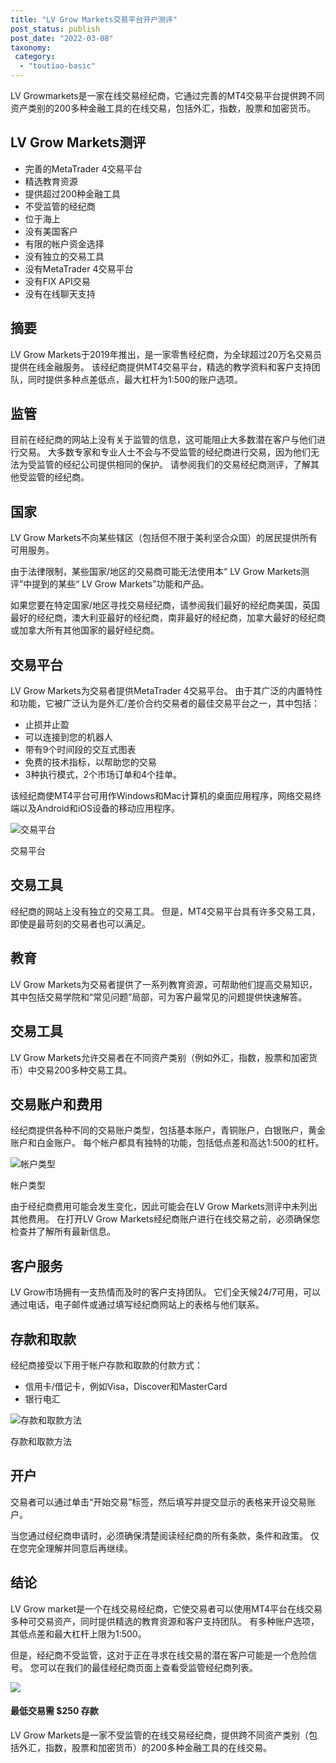 ```yaml
---
title: "LV Grow Markets交易平台开户测评"
post_status: publish
post_date: "2022-03-08"
taxonomy:
 category: 
  - "toutiao-basic"
---
```


LV Growmarkets是一家在线交易经纪商，它通过完善的MT4交易平台提供跨不同资产类别的200多种金融工具的在线交易，包括外汇，指数，股票和加密货币。

## LV Grow Markets测评
- 完善的MetaTrader 4交易平台
- 精选教育资源
- 提供超过200种金融工具
- 不受监管的经纪商
- 位于海上
- 没有美国客户
- 有限的帐户资金选择
- 没有独立的交易工具
- 没有MetaTrader 4交易平台
- 没有FIX API交易
- 没有在线聊天支持


## 摘要

LV Grow Markets于2019年推出，是一家零售经纪商，为全球超过20万名交易员提供在线金融服务。 该经纪商提供MT4交易平台，精选的教学资料和客户支持团队，同时提供多种点差低点，最大杠杆为1:500的账户选项。

## 监管

目前在经纪商的网站上没有关于监管的信息，这可能阻止大多数潜在客户与他们进行交易。 大多数专家和专业人士不会与不受监管的经纪商进行交易，因为他们无法为受监管的经纪公司提供相同的保护。 请参阅我们的交易经纪商测评，了解其他受监管的经纪商。

## 国家

LV Grow Markets不向某些辖区（包括但不限于美利坚合众国）的居民提供所有可用服务。

由于法律限制，某些国家/地区的交易商可能无法使用本“ LV Grow Markets测评”中提到的某些“ LV Grow Markets”功能和产品。

如果您要在特定国家/地区寻找交易经纪商，请参阅我们最好的经纪商美国，英国最好的经纪商，澳大利亚最好的经纪商，南非最好的经纪商，加拿大最好的经纪商或加拿大所有其他国家的最好经纪商。

## 交易平台

LV Grow Markets为交易者提供MetaTrader 4交易平台。 由于其广泛的内置特性和功能，它被广泛认为是外汇/差价合约交易者的最佳交易平台之一，其中包括：
- 止损并止盈
- 可以连接到您的机器人
- 带有9个时间段的交互式图表
- 免费的技术指标，以帮助您的交易
- 3种执行模式，2个市场订单和4个挂单。

该经纪商使MT4平台可用作Windows和Mac计算机的桌面应用程序，网络交易终端以及Android和iOS设备的移动应用程序。

![交易平台](https://cdn.fendou.la/funstoutiao/2020/11/LV-Grow-Markets-Review-Trading-Platform-.jpg "交易平台")

交易平台

## 交易工具

经纪商的网站上没有独立的交易工具。 但是，MT4交易平台具有许多交易工具，即使是最苛刻的交易者也可以满足。

## 教育

LV Grow Markets为交易者提供了一系列教育资源，可帮助他们提高交易知识，其中包括交易学院和“常见问题”局部，可为客户最常见的问题提供快速解答。

## 交易工具

LV Grow Markets允许交易者在不同资产类别（例如外汇，指数，股票和加密货币）中交易200多种交易工具。

## 交易账户和费用

经纪商提供各种不同的交易账户类型，包括基本账户，青铜账户，白银账户，黄金账户和白金账户。 每个帐户都具有独特的功能，包括低点差和高达1:500的杠杆。

![帐户类型](https://cdn.fendou.la/funstoutiao/2020/11/LV-Grow-Markets-Review-Account-Types-1024x439.jpg "帐户类型")

帐户类型

由于经纪商费用可能会发生变化，因此可能会在LV Grow Markets测评中未列出其他费用。 在打开LV Grow Markets经纪商账户进行在线交易之前，必须确保您检查并了解所有最新信息。

## 客户服务

LV Grow市场拥有一支热情而及时的客户支持团队。 它们全天候24/7可用，可以通过电话，电子邮件或通过填写经纪商网站上的表格与他们联系。

## 存款和取款

经纪商接受以下用于帐户存款和取款的付款方式：
- 信用卡/借记卡，例如Visa，Discover和MasterCard
- 银行电汇

![存款和取款方法](https://cdn.fendou.la/funstoutiao/2020/11/LV-Grow-Markets-Review-Deposit-And-Withdrawal-Methods-1024x131.jpg "存款和取款方法")

存款和取款方法

## 开户

交易者可以通过单击“开始交易”标签，然后填写并提交显示的表格来开设交易账户。

当您通过经纪商申请时，必须确保清楚阅读经纪商的所有条款，条件和政策。 仅在您完全理解并同意后再继续。

## 结论

LV Grow market是一个在线交易经纪商，它使交易者可以使用MT4平台在线交易多种可交易资产，同时提供精选的教育资源和客户支持团队。 有多种账户选项，其低点差和最大杠杆上限为1:500。

但是，经纪商不受监管，这对于正在寻求在线交易的潜在客户可能是一个危险信号。 您可以在我们的最佳经纪商页面上查看受监管经纪商列表。

![](https://cdn.fendou.la/funstoutiao/2020/11/LV-Grow-Markets.png)

#### 最低交易需 $250 存款

LV Grow Markets是一家不受监管的在线交易经纪商，提供跨不同资产类别（包括外汇，指数，股票和加密货币）的200多种金融工具的在线交易。
